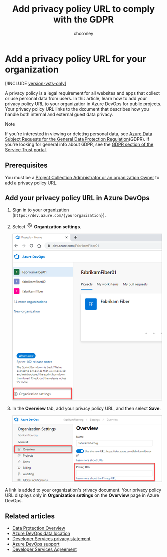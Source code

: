 ﻿---
title: Add privacy policy URL to comply with the GDPR
titleSuffix: Azure DevOps Services
description: Learn how to add your Organization's privacy policy URL for your public project, which describes how you handle internal and external guest data privacy.
ms.technology: devops-accounts
ms.topic: conceptual
ms.author: chcomley
author: chcomley
ms.date: 06/08/2020
monikerRange: 'azure-devops'
---

# Add a privacy policy URL for your organization

[!INCLUDE [version-vsts-only](../../includes/version-vsts-only.md)]

A privacy policy is a legal requirement for all websites and apps that collect or use personal data from users. In this article, learn how to add your privacy policy URL to your organization in Azure DevOps for public projects. Your privacy policy URL links to the document that describes how you handle both internal and external guest data privacy. 

> [!NOTE]
> If you're interested in viewing or deleting personal data, see [Azure Data Subject Requests for the General Data Protection Regulation](https://docs.microsoft.com/microsoft-365/compliance/gdpr-dsr-azure)(GDPR). If you're looking for general info about GDPR, see the [GDPR section of the Service Trust portal](https://servicetrust.microsoft.com/ViewPage/GDPRGetStarted).

## Prerequisites

You must be a [Project Collection Administrator or an organization Owner](../security/lookup-organization-owner-admin.md) to add a privacy policy URL.

## Add your privacy policy URL in Azure DevOps

1. Sign in to your organization (```https://dev.azure.com/{yourorganization}```).
2. Select ![gear icon](../../media/icons/gear-icon.png) **Organization settings**.
  
   ![Open Organization settings](../../media/settings/open-admin-settings-vert.png)

3. In the **Overview** tab, add your privacy policy URL, and then select **Save**.

   ![Screenshot showing where you can add your privacy policy URL in Organization settings](media/add-privacy-url/privacy-url-in-organization-settings.png)

A link is added to your organization's privacy document. Your privacy policy URL displays only in **Organization settings** on the **Overview** page in Azure DevOps.

## Related articles
- [Data Protection Overview](/azure/devops/organizations/security/data-protection.md)
- [Azure DevOps data location](data-location.md)
- [Developer Services privacy statement](https://privacy.microsoft.com/privacystatement)
- [Azure DevOps support](https://azure.microsoft.com/support/devops/)
- [Developer Services Agreement](/azure/devops/user-guide/services)

